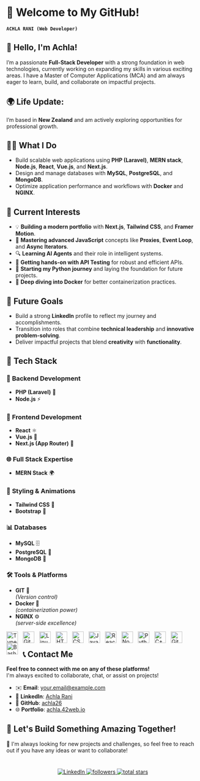 # 🌟 Welcome to My GitHub!

**`ACHLA RANI (Web Developer)`**

## 👋 Hello, I'm Achla!

I’m a passionate **Full-Stack Developer** with a strong foundation in web technologies, currently working on expanding my skills in various exciting areas. I have a Master of Computer Applications (MCA) and am always eager to learn, build, and collaborate on impactful projects.  

## 🌍 Life Update:
 
I’m based in **New Zealand** and am actively exploring opportunities for professional growth.

 
## 👨‍💻 **What I Do**  
- Build scalable web applications using **PHP (Laravel)**, **MERN stack**, **Node.js**, **React**, **Vue.js**, and **Next.js**.  
- Design and manage databases with **MySQL**, **PostgreSQL**, and **MongoDB**.  
- Optimize application performance and workflows with **Docker** and **NGINX**.  

 

## 🌟 **Current Interests**  
  
- 💡 **Building a modern portfolio** with **Next.js**, **Tailwind CSS**, and **Framer Motion**.  
- 🚀 **Mastering advanced JavaScript** concepts like **Proxies**, **Event Loop**, and **Async Iterators**.  
- 🔍 **Learning AI Agents** and their role in intelligent systems.  
- 🔧 **Getting hands-on with API Testing** for robust and efficient APIs.  
- 🐍 **Starting my Python journey** and laying the foundation for future projects.  
- 🐳 **Deep diving into Docker** for better containerization practices.  

 

## 🚀 **Future Goals**  
- Build a strong **LinkedIn** profile to reflect my journey and accomplishments.  
- Transition into roles that combine **technical leadership** and **innovative problem-solving**.  
- Deliver impactful projects that blend **creativity** with **functionality**.  

 


## 💼 **Tech Stack**  

### 🚀 **Backend Development**  
- **PHP (Laravel)** 🔧  
- **Node.js** ⚡  


 

### 🎨 **Frontend Development**  
- **React** ⚛️  
- **Vue.js** 🌱  
- **Next.js (App Router)** 🚀  

 

### 🌐 **Full Stack Expertise**  
- **MERN Stack** 🌍  

 

### 🎨 **Styling & Animations**  
- **Tailwind CSS** 🎨  
- **Bootstrap** 🎨    

 

### 📊 **Databases**  
- **MySQL** 🗄️  
- **PostgreSQL** 🏢  
- **MongoDB** 🌱  

 

### 🛠️ **Tools & Platforms**  
- **GIT** 🐳  
*(Version control)*  
- **Docker** 🐳  
*(containerization power)*  
- **NGINX** ⚙️  
*(server-side excellence)*  

 
<img align="left" alt="TypeScript" width="30px" style="padding-right:10px;" src="https://cdn.jsdelivr.net/gh/devicons/devicon/icons/typescript/typescript-plain.svg" /> 
<img align="left" alt="Git" width="30px" style="padding-right:10px;" src="https://cdn.jsdelivr.net/gh/devicons/devicon/icons/git/git-original.svg" />
<img align="left" alt="Linux" width="30px" style="padding-right:10px;" src="https://cdn.jsdelivr.net/gh/devicons/devicon/icons/linux/linux-original.svg" />
<img align="left" alt="HTML" width="30px" style="padding-right:10px;" src="https://cdn.jsdelivr.net/gh/devicons/devicon/icons/html5/html5-plain.svg" />
<img align="left" alt="CSS" width="30px" style="padding-right:10px;" src="https://cdn.jsdelivr.net/gh/devicons/devicon/icons/css3/css3-plain.svg" />
<img align="left" alt="JavaScript" width="30px" style="padding-right:10px;" src="https://cdn.jsdelivr.net/gh/devicons/devicon/icons/javascript/javascript-plain.svg" />
<img align="left" alt="React" width="30px" style="padding-right:10px;" src="https://cdn.jsdelivr.net/gh/devicons/devicon/icons/react/react-original.svg" />
<img align="left" alt="NodeJS" width="30px" style="padding-right:10px;" src="https://cdn.jsdelivr.net/gh/devicons/devicon/icons/nodejs/nodejs-original.svg" />
<img align="left" alt="Python" width="30px" style="padding-right:10px;" src="https://cdn.jsdelivr.net/gh/devicons/devicon/icons/python/python-plain.svg" />
<img align="left" alt="C++" width="30px" style="padding-right:10px;" src="https://cdn.jsdelivr.net/gh/devicons/devicon/icons/cplusplus/cplusplus-line.svg" />
<img align="left" alt="GitHub" width="30px" style="padding-right:10px;" src="https://cdn.jsdelivr.net/gh/devicons/devicon/icons/github/github-original.svg" />
<img align="left" alt="Bash" width="30px" style="padding-right:10px;" src="https://cdn.jsdelivr.net/gh/devicons/devicon/icons/bash/bash-original.svg" />
<br />

 

## 📞 **Contact Me**  

**Feel free to connect with me on any of these platforms!**  
I'm always excited to collaborate, chat, or assist on projects!

- ✉️ **Email**: [your.email@example.com](mailto:your.email@example.com)  
- 💼 **LinkedIn**: [Achla Rani](https://www.linkedin.com/in/achla-rani)  
- 🐙 **GitHub**: [achla26](https://github.com/achla26)  
- 🌐 **Portfolio**: [achla.42web.io](https://achla.42web.io/)  

 

## 🌟 **Let's Build Something Amazing Together!**  
🚀 I'm always looking for new projects and challenges, so feel free to reach out if you have any ideas or want to collaborate!

#

<p align="center">
  <a href="https://www.linkedin.com/in/achla-rani">
    <img alt="LinkedIn" title="Connect with me on LinkedIn" src="https://img.shields.io/badge/LinkedIn-Connect%20with%20me-blue?style=for-the-badge&logo=linkedin&logoColor=white"/>
  </a>
  <a href="https://github.com/achla26?tab=followers">
    <img alt="followers" title="Follow me on Github" src="https://custom-icon-badges.demolab.com/github/followers/achla26?color=236ad3&labelColor=1155ba&style=for-the-badge&logo=person-add&label=Follow&logoColor=white"/>
  </a>
  <a href="https://github.com/achla26?tab=repositories&sort=stargazers">
    <img alt="total stars" title="Total stars on GitHub" src="https://custom-icon-badges.demolab.com/github/stars/achla26?color=55960c&style=for-the-badge&labelColor=488207&logo=star"/>
  </a>
</p>

[website]: https://achla.42web.io/

